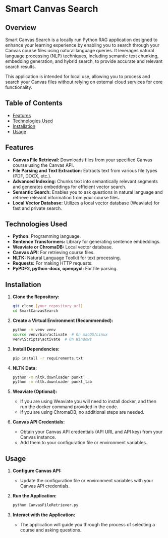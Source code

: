 # Smart Canvas Search

## Overview

Smart Canvas Search is a locally run Python RAG application designed to enhance your learning experience by enabling you to search through your Canvas course files using natural language queries. It leverages natural language processing (NLP) techniques, including semantic text chunking, embedding generation, and hybrid search, to provide accurate and relevant search results.

This application is intended for local use, allowing you to process and search your Canvas files without relying on external cloud services for core functionality.


## Table of Contents
* [Features](#features)
* [Technologies Used](#technologies-used)
* [Installation](#installation)
* [Usage](#usage)


## Features

* **Canvas File Retrieval:** Downloads files from your specified Canvas course using the Canvas API.
* **File Parsing and Text Extraction:** Extracts text from various file types (PDF, DOCX, etc.).
* **Advanced Indexing:** Chunks text into semantically relevant segments and generates embeddings for efficient vector search.
* **Semantic Search:** Enables you to ask questions in natural language and retrieve relevant information from your course files.
* **Local Vector Database:** Utilizes a local vector database (Weaviate) for fast and private search.


## Technologies Used

* **Python:** Programming language.
* **Sentence Transformers:** Library for generating sentence embeddings.
* **Weaviate or ChromaDB:** Local vector database.
* **Canvas API:** For retrieving course files.
* **NLTK:** Natural Language Toolkit for text processing.
* **Requests:** For making HTTP requests.
* **PyPDF2, python-docx, openpyxl:** For file parsing.


## Installation

1.  **Clone the Repository:**

    ```bash
    git clone [your_repository_url]
    cd SmartCanvasSearch
    ```

2.  **Create a Virtual Environment (Recommended):**

    ```bash
    python -m venv venv
    source venv/bin/activate  # On macOS/Linux
    venv\Scripts\activate  # On Windows
    ```

3.  **Install Dependencies:**

    ```bash
    pip install -r requirements.txt
    ```

4.  **NLTK Data:**
    ```bash
    python -m nltk.downloader punkt
    python -m nltk.downloader punkt_tab
    ```

5.  **Weaviate (Optional):**
    * If you are using Weaviate you will need to install docker, and then run the docker command provided in the code.
    * If you are using ChromaDB, no additional steps are needed.

6.  **Canvas API Credentials:**
    * Obtain your Canvas API credentials (API URL and API key) from your Canvas instance.
    * Add them to your configuration file or environment variables.


## Usage

1.  **Configure Canvas API:**
    * Update the configuration file or environment variables with your Canvas API credentials.

2.  **Run the Application:**

    ```bash
    python CanvasFileRetriever.py
    ```

3.  **Interact with the Application:**
    * The application will guide you through the process of selecting a course and asking questions.
